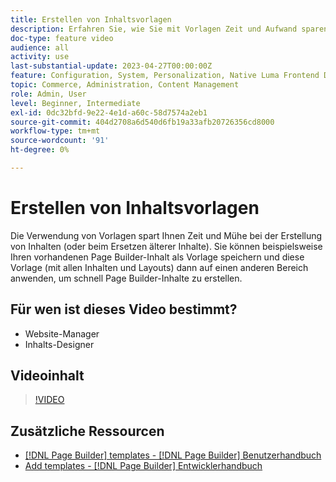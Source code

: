 ```yaml
---
title: Erstellen von Inhaltsvorlagen
description: Erfahren Sie, wie Sie mit Vorlagen Zeit und Aufwand sparen können, wenn Sie Inhalte erstellen oder ältere Inhalte ersetzen.
doc-type: feature video
audience: all
activity: use
last-substantial-update: 2023-04-27T00:00:00Z
feature: Configuration, System, Personalization, Native Luma Frontend Development
topic: Commerce, Administration, Content Management
role: Admin, User
level: Beginner, Intermediate
exl-id: 0dc32bfd-9e22-4e1d-a60c-58d7574a2eb1
source-git-commit: 404d2708a6d540d6fb19a33afb20726356cd8000
workflow-type: tm+mt
source-wordcount: '91'
ht-degree: 0%

---
```


# Erstellen von Inhaltsvorlagen

Die Verwendung von Vorlagen spart Ihnen Zeit und Mühe bei der Erstellung von Inhalten (oder beim Ersetzen älterer Inhalte). Sie können beispielsweise Ihren vorhandenen Page Builder-Inhalt als Vorlage speichern und diese Vorlage (mit allen Inhalten und Layouts) dann auf einen anderen Bereich anwenden, um schnell Page Builder-Inhalte zu erstellen.

## Für wen ist dieses Video bestimmt?

- Website-Manager
- Inhalts-Designer

## Videoinhalt

>[!VIDEO](https://video.tv.adobe.com/v/3411360?quality=12&learn=on&captions=ger)

## Zusätzliche Ressourcen

- [[!DNL Page Builder] templates - [!DNL Page Builder] Benutzerhandbuch](https://experienceleague.adobe.com/docs/commerce-admin/page-builder/templates.html?lang=de)
- [Add templates - [!DNL Page Builder] Entwicklerhandbuch](https://developer.adobe.com/commerce/frontend-core/page-builder/content-types/create/add-templates/)
